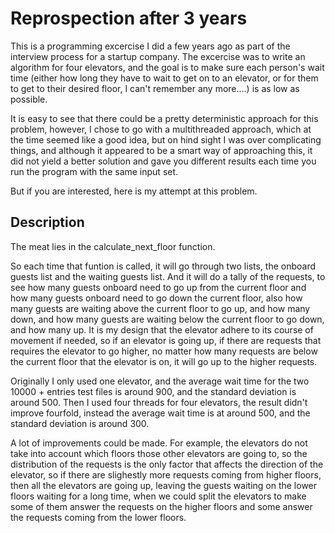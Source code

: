 <h1>Reprospection after 3 years</h1>

This is a programming excercise I did a few years ago as part of the interview process for a startup company. The excercise was to write an algorithm for four elevators, and the goal is to make sure each person's wait time (either how long they have to wait to get on to an elevator, or for them to get to their desired floor, I can't remember any more....) is as low as possible.

It is easy to see that there could be a pretty deterministic approach for this problem, however, I chose to go with a multithreaded approach, which at the time seemed like a good idea, but on hind sight I was over complicating things, and although it appeared to be a smart way of approaching this, it did not yield a better solution and gave you different results each time you run the program with the same input set.

But if you are interested, here is my attempt at this problem.


<h2>Description</h2>

The meat lies in the calculate_next_floor function.

So each time that funtion is called, it will go through two lists, the onboard guests list and the waiting guests list. And it will do a tally of the requests, to see how many guests onboard need to go up from the current floor and how many guests onboard need to go down the current floor, also how many guests are waiting above the current floor to go up, and how many down, and how many guests are waiting below the current floor to go down, and how many up. It is my design that the elevator adhere to its course of movement if needed, so if an elevator is going up, if there are requests that requires the elevator to go higher, no matter how many requests are below the current floor that the elevator is on, it will go up to the higher requests.

Originally I only used one elevator, and the average wait time for the two 10000 + entries test files is around 900, and the standard deviation is around 500. Then I used four threads for four elevators, the result didn't improve fourfold, instead the average wait time is at around 500, and the standard deviation is around 300.

A lot of improvements could be made. For example, the elevators do not take into account which floors those other elevators are going to, so the distribution of the requests is the only factor that affects the direction of the elevator, so if there are slighestly more requests coming from higher floors, then all the elevators are going up, leaving the guests waiting on the lower floors waiting for a long time, when we could split the elevators to make some of them answer the requests on the higher floors and some answer the requests coming from the lower floors.
